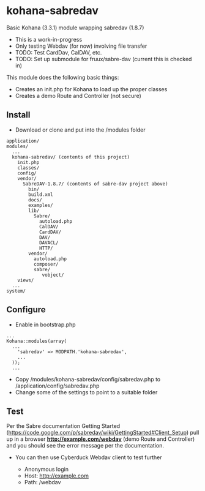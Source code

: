 kohana-sabredav
===============

Basic Kohana (3.3.1) module wrapping sabredav (1.8.7)

* This is a work-in-progress
* Only testing Webdav (for now) involving file transfer 
* TODO: Test CardDav, CalDAV, etc.
* TODO: Set up submodule for fruux/sabre-dav (current this is checked in)

This module does the following basic things:

* Creates an init.php for Kohana to load up the proper classes
* Creates a demo Route and Controller (not secure) 

Install
----

* Download or clone and put into the /modules folder

```
application/
modules/
  ...
  kohana-sabredav/ (contents of this project)
    init.php
    classes/
    config/
    vendor/
      SabreDAV-1.8.7/ (contents of sabre-dav project above)
        bin/
        build.xml
        docs/
        examples/
        lib/
          Sabre/
            autoload.php
            CalDAV/
            CardDAV/
            DAV/
            DAVACL/
            HTTP/
        vendor/
          autoload.php
          composer/
          sabre/
             vobject/
    views/
  ...
system/
```

Configure
----

* Enable in bootstrap.php

```
...
Kohana::modules(array(
  ...
    'sabredav' => MODPATH.'kohana-sabredav',
    ...
  ));
  ...
```

* Copy /modules/kohana-sabredav/config/sabredav.php to /application/config/sabredav.php
* Change some of the settings to point to a suitable folder

Test
----

Per the Sabre documentation Getting Started (https://code.google.com/p/sabredav/wiki/GettingStarted#Client_Setup)
pull up in a browser **http://example.com/webdav** (demo Route and Controller) and you should see the error message per the documentation.

* You can then use Cyberduck Webdav client to test further

  * Anonymous login
  * Host: http://example.com
  * Path: /webdav
  











